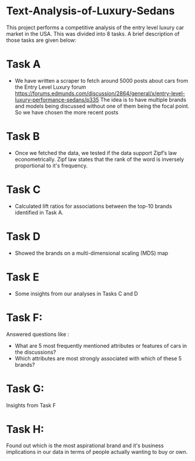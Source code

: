 # Text-Analysis-of-Luxury-Sedans
This project performs a competitive analysis of the entry level luxury car market in the USA. This was divided into 8 tasks. A brief description of those tasks are given below:

# Task A
* We have written a scraper to fetch around 5000 posts about cars from the Entry Level Luxury forum https://forums.edmunds.com/discussion/2864/general/x/entry-level-luxury-performance-sedans/p335
The idea is to have multiple brands and models being discussed without one of them being the focal point. So we have chosen the more recent posts

# Task B
* Once we fetched the data, we tested if the data support Zipf’s law econometrically. Zipf law states that the rank of the word is inversely proportional to it's frequency.

# Task C
* Calculated lift ratios for associations between the top-10 brands identified in Task A.

# Task D
* Showed the brands on a multi-dimensional scaling (MDS) map 

# Task E
* Some insights from our analyses in Tasks C and D 

# Task F: 
Answered questions like : 
* What are 5 most frequently mentioned attributes or features of cars in the discussions? 
* Which attributes are most strongly associated with which of these 5 brands?

# Task G: 
Insights from Task F

# Task H: 
Found out which is the most aspirational brand and it's business implications in our data in terms of people actually wanting to buy or own. 
